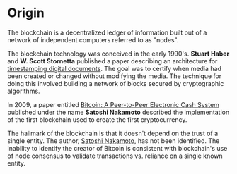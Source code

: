# Origin

The blockchain is a decentralized ledger of information built out of a network of independent computers referred to as "nodes".  

The blockchain technology was conceived in the early 1990's. **Stuart Haber** and **W. Scott Stornetta** published a paper describing an architecture for [timestamping digital documents](https://link.springer.com/article/10.1007/BF00196791).  The goal was to certify when media had been created or changed without modifying the media. The technique for doing this involved building a network of blocks secured by cryptographic algorithms.

In 2009, a paper entitled [Bitcoin: A Peer-to-Peer Electronic Cash System](https://bitcoin.org/bitcoin.pdf) published under the name **Satoshi Nakamoto** described the implementation of the first blockchain used to create the first cryptocurrency. 

The hallmark of the blockchain is that it doesn't depend on the trust of a single entity. The author, [Satoshi Nakamoto](https://en.wikipedia.org/wiki/Satoshi_Nakamoto), has not been identified.  The inability to identify the creator of Bitcoin is consistent with blockchain's use of node consensus to validate transactions vs. reliance on a single known entity. 

